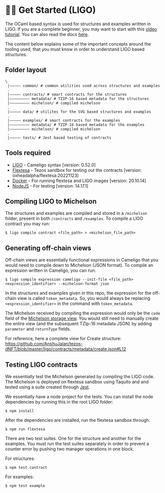 # 🧑‍💻 Get Started (LIGO)

The OCaml based syntax is used for structures and examples written in LIGO. If you are a complete beginner, you may want to start with this [video tutorial](https://www.youtube.com/watch?v=IvZdupLVyGc&t=875s&ab_channel=TZAPAC). You can also read the docs [here](https://ligolang.org/docs/intro/introduction/?lang=cameligo).

The content below explains some of the important concepts around the tooling used, that you must know in order to understand LIGO based structures.

## Folder layout

```
\
 |————— common/ # common utilities used across structures and examples
 .
 |————— contracts/ # smart contracts for the structures
 |————————— metadata/ # TZIP-16 based metadata for the structures
 |————————— michelson/ # compiled michelson
 .
 |————— data/ # utilites for the SVG based structures and examples
 .
 |————— examples/ # smart contracts for the examples
 |————————— metadata/ # TZIP-16 based metadata for the examples
 |————————— michelson/ # compiled michelson
 .
 |————— tests/ # Jest based testing of contracts
```

## Tools required

- [LIGO](https://www.ligolang.org/docs/intro/introduction?lang=cameligo) - Cameligo syntax [version: 0.52.0]
- [Flextesa](https://tezos.gitlab.io/flextesa/) - Tezos sandbox for testing out the contracts [version: oxheadalpha/flextesa:20221123]
- [Docker](https://docs.docker.com/get-started/overview/) - For running flextesa and LIGO images [version: 20.10.14]
- [NodeJS](https://nodejs.org/en/docs/) - For testing [version: 14.17.1]

## Compiling LIGO to Michelson

The structures and examples are compiled and stored in a `/michelson` folder, present in both `/contracts` and `/examples`. To compile a LIGO contract you may run:

```
$ ligo compile contract <file_path> > <michelson_file_path>
```

## Generating off-chain views

Off-chain views are essentially functional expressions in Cameligo that you would need to compile down to Michelson (JSON format). To compile an expression written in Cameligo, you can run:

```
$ ligo compile expression cameligo --init-file <file_path> <expression_identifier> --michelson-format json
```

In the structures and examples given in this repo, the expression for the off-chain view is called `token_metadata`. So, you would always be replacing `<expression_identifier>` in the command with `token_metadata`.

The Michelson received by compiling the expression would only be the `code` field of the [Michelson storage view](https://gitlab.com/tezos/tzip/-/blob/master/proposals/tzip-16/tzip-16.md#michelson-storage-views). You would still need to manually create the entire view (and the subsequent TZIp-16 metadata JSON) by adding `parameter` and `returnType` fields.

For reference, here a complete view for Create structure: https://github.com/AnshuJalan/tezos-dNFT/blob/master/ligo/contracts/metadata/create.json#L12

## Testing LIGO contracts

We essentially test the Michelson generated by compiling the LIGO code. The Michelson is deployed on flextesa sandbox using Taquito and and tested using a suite created through [Jest](https://jestjs.io/docs/getting-started).

We essentially have a node project for the tests. You can install the node dependencies by running this in the root LIGO folder:

```
$ npm install
```

After the dependencies are installed, run the flextesa sandbox through:

```
$ npm run flextesa
```

There are two test suites. One for the structure and another for the examples. You must run the test suites separately in order to prevent a counter error by pushing two manager operations in one block.

For structures:

```
$ npm test contract
```

For examples:

```
$ npm test example
```
